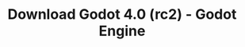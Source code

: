 ---
# Generated by /tools/generators/src/download_archive_generator !!! do not edit by hand !!!
title: 'Download Godot 4.0 (rc2) - Godot Engine'
type: 'download/archive'
name: '4.0'
flavor: 'rc2'
release_date: '2023-02-14T03:00:00-00:00'
release_notes: 'article/release-candidate-godot-4-0-rc-2/'
primaryPlatforms:
  - 'android.apk'
  - 'linux.64'
  - 'macos.universal'
  - 'windows.64'
  - 'web'
  - 'templates'
links:
  android.apk:
    name: 'android.apk'
    title: 'Android'
    caption: 'APK Universal (ARM64 + ARMv7 + x86_64 + x86)'
    tags:
      - 'APK download'
      - 'ARM64/v7'
      - 'x86 (64 & 32 bit)'
    hosts:
      github_builds:
        regular: 'https://github.com/godotengine/godot-builds/releases/download/4.0-rc2/Godot_v4.0-rc2_android_editor.apk'
        mono: '#'
      github:
        regular: 'https://github.com/godotengine/godot/releases/download/4.0-rc2/Godot_v4.0-rc2_android_editor.apk'
        mono: '#'
  linux.64:
    name: 'linux.64'
    title: 'Linux'
    caption: 'Padrão (x86_64)'
    tags:
      - '64 bit'
    hosts:
      github_builds:
        regular: 'https://github.com/godotengine/godot-builds/releases/download/4.0-rc2/Godot_v4.0-rc2_linux.x86_64.zip'
        mono: 'https://github.com/godotengine/godot-builds/releases/download/4.0-rc2/Godot_v4.0-rc2_mono_linux_x86_64.zip'
      github:
        regular: 'https://github.com/godotengine/godot/releases/download/4.0-rc2/Godot_v4.0-rc2_linux.x86_64.zip'
        mono: 'https://github.com/godotengine/godot/releases/download/4.0-rc2/Godot_v4.0-rc2_mono_linux_x86_64.zip'
  macos.universal:
    name: 'macos.universal'
    title: 'macOS'
    caption: 'Universal (x86_64 + Silício da Apple)'
    tags:
      - 'Intel/Apple Silicon'
      - '64 bit'
    hosts:
      github_builds:
        regular: 'https://github.com/godotengine/godot-builds/releases/download/4.0-rc2/Godot_v4.0-rc2_macos.universal.zip'
        mono: 'https://github.com/godotengine/godot-builds/releases/download/4.0-rc2/Godot_v4.0-rc2_mono_macos.universal.zip'
      github:
        regular: 'https://github.com/godotengine/godot/releases/download/4.0-rc2/Godot_v4.0-rc2_macos.universal.zip'
        mono: 'https://github.com/godotengine/godot/releases/download/4.0-rc2/Godot_v4.0-rc2_mono_macos.universal.zip'
  windows.64:
    name: 'windows.64'
    title: 'Windows'
    caption: 'Padrão (x86_64)'
    tags:
      - '64 bit'
    hosts:
      github_builds:
        regular: 'https://github.com/godotengine/godot-builds/releases/download/4.0-rc2/Godot_v4.0-rc2_win64.exe.zip'
        mono: 'https://github.com/godotengine/godot-builds/releases/download/4.0-rc2/Godot_v4.0-rc2_mono_win64.zip'
      github:
        regular: 'https://github.com/godotengine/godot/releases/download/4.0-rc2/Godot_v4.0-rc2_win64.exe.zip'
        mono: 'https://github.com/godotengine/godot/releases/download/4.0-rc2/Godot_v4.0-rc2_mono_win64.zip'
  web:
    name: 'web'
    title: 'Editor Web'
    caption: ''
    tags:
      - 'Self-hosted'
      - 'Cross-platform'
    hosts:
      github_builds:
        regular: 'https://github.com/godotengine/godot-builds/releases/download/4.0-rc2/Godot_v4.0-rc2_web_editor.zip'
        mono: '#'
      github:
        regular: 'https://github.com/godotengine/godot/releases/download/4.0-rc2/Godot_v4.0-rc2_web_editor.zip'
        mono: '#'
  linux.arm64:
    name: 'linux.arm64'
    title: 'Linux'
    caption: 'Padrão (ARM64)'
    tags:
      - 'ARM64'
      - '64 bit'
    hosts:
      github_builds:
        regular: 'https://github.com/godotengine/godot-builds/releases/download/4.0-rc2/Godot_v4.0-rc2_linux.arm64.zip'
        mono: 'https://github.com/godotengine/godot-builds/releases/download/4.0-rc2/Godot_v4.0-rc2_mono_linux_arm64.zip'
      github:
        regular: 'https://github.com/godotengine/godot/releases/download/4.0-rc2/Godot_v4.0-rc2_linux.arm64.zip'
        mono: 'https://github.com/godotengine/godot/releases/download/4.0-rc2/Godot_v4.0-rc2_mono_linux_arm64.zip'
  linux.32:
    name: 'linux.32'
    title: 'Linux'
    caption: 'Padrão (x86)'
    tags:
      - '32 bit'
    hosts:
      github_builds:
        regular: 'https://github.com/godotengine/godot-builds/releases/download/4.0-rc2/Godot_v4.0-rc2_linux.x86_32.zip'
        mono: 'https://github.com/godotengine/godot-builds/releases/download/4.0-rc2/Godot_v4.0-rc2_mono_linux_x86_32.zip'
      github:
        regular: 'https://github.com/godotengine/godot/releases/download/4.0-rc2/Godot_v4.0-rc2_linux.x86_32.zip'
        mono: 'https://github.com/godotengine/godot/releases/download/4.0-rc2/Godot_v4.0-rc2_mono_linux_x86_32.zip'
  linux.arm32:
    name: 'linux.arm32'
    title: 'Linux'
    caption: 'Padrão (ARM32)'
    tags:
      - 'ARM32'
      - '32 bit'
    hosts:
      github_builds:
        regular: 'https://github.com/godotengine/godot-builds/releases/download/4.0-rc2/Godot_v4.0-rc2_linux.arm32.zip'
        mono: 'https://github.com/godotengine/godot-builds/releases/download/4.0-rc2/Godot_v4.0-rc2_mono_linux_arm32.zip'
      github:
        regular: 'https://github.com/godotengine/godot/releases/download/4.0-rc2/Godot_v4.0-rc2_linux.arm32.zip'
        mono: 'https://github.com/godotengine/godot/releases/download/4.0-rc2/Godot_v4.0-rc2_mono_linux_arm32.zip'
  windows.32:
    name: 'windows.32'
    title: 'Windows'
    caption: 'Padrão (x86)'
    tags:
      - '32 bit'
    hosts:
      github_builds:
        regular: 'https://github.com/godotengine/godot-builds/releases/download/4.0-rc2/Godot_v4.0-rc2_win32.exe.zip'
        mono: 'https://github.com/godotengine/godot-builds/releases/download/4.0-rc2/Godot_v4.0-rc2_mono_win32.zip'
      github:
        regular: 'https://github.com/godotengine/godot/releases/download/4.0-rc2/Godot_v4.0-rc2_win32.exe.zip'
        mono: 'https://github.com/godotengine/godot/releases/download/4.0-rc2/Godot_v4.0-rc2_mono_win32.zip'
  aar_library:
    name: 'aar_library'
    title: 'Biblioteca de AAR'
    caption: ''
    tags:
      - 'Android plugins'
      - 'Java'
      - 'Kotlin'
    hosts:
      github_builds:
        regular: 'https://github.com/godotengine/godot-builds/releases/download/4.0-rc2/godot-lib.4.0.rc2.template_release.aar'
        mono: '#'
      github:
        regular: 'https://github.com/godotengine/godot/releases/download/4.0-rc2/godot-lib.4.0.rc2.template_release.aar'
        mono: '#'
  templates:
    name: 'templates'
    title: 'Modelos de exportação'
    caption: ''
    tags:
      - 'Utilizado para exportar os seus jogos para todas as plataformas suportadas'
    hosts:
      github_builds:
        regular: 'https://github.com/godotengine/godot-builds/releases/download/4.0-rc2/Godot_v4.0-rc2_export_templates.tpz'
        mono: 'https://github.com/godotengine/godot-builds/releases/download/4.0-rc2/Godot_v4.0-rc2_mono_export_templates.tpz'
      github:
        regular: 'https://github.com/godotengine/godot/releases/download/4.0-rc2/Godot_v4.0-rc2_export_templates.tpz'
        mono: 'https://github.com/godotengine/godot/releases/download/4.0-rc2/Godot_v4.0-rc2_mono_export_templates.tpz'
---
